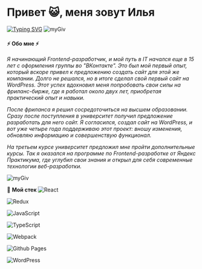 # Привет :smiley_cat:, меня зовут Илья 
[![Typing SVG](https://readme-typing-svg.herokuapp.com?color=%fffff&lines=Front-end+разработчик)](https://git.io/typing-svg)
![myGiv](https://media2.giphy.com/media/v1.Y2lkPTc5MGI3NjExZWVjYm9vc2dxanVhM2dnMTc0ODR2ZGxqODJodDQxbXoxczFuY3pvdyZlcD12MV9pbnRlcm5hbF9naWZfYnlfaWQmY3Q9Zw/704iRlAikGSnct1Kd4/giphy.webp)


#### :zap: Обо мне :zap:
*Я начинающий Frontend-разработчик, и мой путь в IT начался еще в 15 лет с оформления группы во "ВКонтакте". Это был мой первый опыт, который вскоре привел к предложению создать сайт для этой же компании. Долго не решался, но в итоге сделал свой первый сайт на WordPress. Этот успех вдохновил меня попробовать свои силы на фриланс-бирже, где я работал около двух лет, приобретая практический опыт и навыки.*

*После фриланса я решил сосредоточиться на высшем образовании. Сразу после поступления в университет получил предложение разработать для него сайт. Я согласился, создал сайт на WordPress, и вот уже четыре года поддерживаю этот проект: вношу изменения, обновляю информацию и совершенствую функционал.*

*На третьем курсе университет предложил мне пройти дополнительные курсы. Так я оказался на программе по Frontend-разработке от Яндекс Практикума, где углубил свои знания и открыл для себя современные технологии веб-разработки.*


![myGiv](https://media1.giphy.com/media/v1.Y2lkPTc5MGI3NjExZjQxYnF1YnBseWl5MnlibXQ1MjBjdW51M3RoajF3YWsyODM1a2QxMSZlcD12MV9pbnRlcm5hbF9naWZfYnlfaWQmY3Q9Zw/1zRfp0Jwsag4yPekP4/giphy.webp)


:ramen: **Мой стек** 
![React](https://img.shields.io/badge/react-%2320232a.svg?style=for-the-badge&logo=react&logoColor=%2361DAFB)

![Redux](https://img.shields.io/badge/redux-%23593d88.svg?style=for-the-badge&logo=redux&logoColor=white)

![JavaScript](https://img.shields.io/badge/javascript-%23323330.svg?style=for-the-badge&logo=javascript&logoColor=%23F7DF1E)

![TypeScript](https://img.shields.io/badge/typescript-%23007ACC.svg?style=for-the-badge&logo=typescript&logoColor=white)

![Webpack](https://img.shields.io/badge/webpack-%238DD6F9.svg?style=for-the-badge&logo=webpack&logoColor=black)

![Github Pages](https://img.shields.io/badge/github%20pages-121013?style=for-the-badge&logo=github&logoColor=white)

![WordPress](https://img.shields.io/badge/WordPress-%23117AC9.svg?style=for-the-badge&logo=WordPress&logoColor=white)